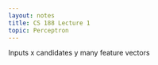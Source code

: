 ```yaml
---
layout: notes
title: CS 188 Lecture 1
topic: Perceptron
---
```

Inputs x
candidates y
many feature vectors
